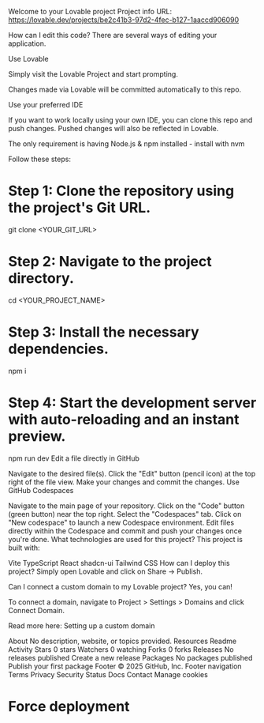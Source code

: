 Welcome to your Lovable project
Project info
URL: https://lovable.dev/projects/be2c41b3-97d2-4fec-b127-1aaccd906090

How can I edit this code?
There are several ways of editing your application.

Use Lovable

Simply visit the Lovable Project and start prompting.

Changes made via Lovable will be committed automatically to this repo.

Use your preferred IDE

If you want to work locally using your own IDE, you can clone this repo and push changes. Pushed changes will also be reflected in Lovable.

The only requirement is having Node.js & npm installed - install with nvm

Follow these steps:

# Step 1: Clone the repository using the project's Git URL.

git clone <YOUR_GIT_URL>

# Step 2: Navigate to the project directory.

cd <YOUR_PROJECT_NAME>

# Step 3: Install the necessary dependencies.

npm i

# Step 4: Start the development server with auto-reloading and an instant preview.

npm run dev
Edit a file directly in GitHub

Navigate to the desired file(s).
Click the "Edit" button (pencil icon) at the top right of the file view.
Make your changes and commit the changes.
Use GitHub Codespaces

Navigate to the main page of your repository.
Click on the "Code" button (green button) near the top right.
Select the "Codespaces" tab.
Click on "New codespace" to launch a new Codespace environment.
Edit files directly within the Codespace and commit and push your changes once you're done.
What technologies are used for this project?
This project is built with:

Vite
TypeScript
React
shadcn-ui
Tailwind CSS
How can I deploy this project?
Simply open Lovable and click on Share -> Publish.

Can I connect a custom domain to my Lovable project?
Yes, you can!

To connect a domain, navigate to Project > Settings > Domains and click Connect Domain.

Read more here: Setting up a custom domain

About
No description, website, or topics provided.
Resources
Readme
Activity
Stars
0 stars
Watchers
0 watching
Forks
0 forks
Releases
No releases published
Create a new release
Packages
No packages published
Publish your first package
Footer
© 2025 GitHub, Inc.
Footer navigation
Terms
Privacy
Security
Status
Docs
Contact
Manage cookies
# Force deployment
